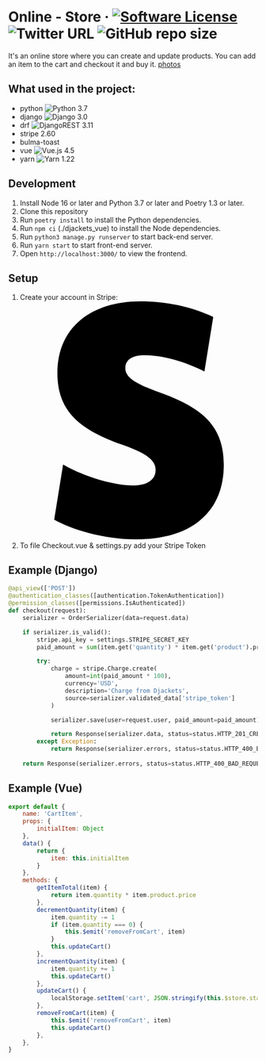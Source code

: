 # Online - Store &middot; [![Software License](https://img.shields.io/badge/license-MIT-brightgreen.svg?style=flat-square)](https://github.com/David2261/DV_Business/blob/main/LICENSE.md) ![Twitter URL](https://img.shields.io/twitter/url?label=Twitter&style=social&url=https%3A%2F%2Ftwitter.com%2Fad_ge_1) ![GitHub repo size](https://img.shields.io/github/repo-size/David2261/DV_Business?style=plastic)

It's an online store where you can create and update products. You can add an item to the cart and checkout it and buy it. [photos](/.docs/img)

## What used in the project:
- python ![Python](https://img.shields.io/badge/python-3670A0?style=for-the-badge&logo=python&logoColor=ffdd54) 3.7
- django ![Django](https://img.shields.io/badge/django-%23092E20.svg?style=for-the-badge&logo=django&logoColor=white) 3.0
- drf ![DjangoREST](https://img.shields.io/badge/DJANGO-REST-ff1709?style=for-the-badge&logo=django&logoColor=white&color=ff1709&labelColor=gray) 3.11
- stripe 2.60
- bulma-toast
- vue ![Vue.js](https://img.shields.io/badge/vuejs-%2335495e.svg?style=for-the-badge&logo=vuedotjs&logoColor=%234FC08D) 4.5
- yarn ![Yarn](https://img.shields.io/badge/yarn-%232C8EBB.svg?style=for-the-badge&logo=yarn&logoColor=white) 1.22

## Development
1. Install Node 16 or later and Python 3.7 or later and Poetry 1.3 or later.
2. Clone this repository
3. Run `poetry install` to install the Python dependencies.
4. Run `npm ci` (./djackets_vue) to install the Node dependencies.
5. Run `python3 manage.py runserver` to start back-end server.
6. Run `yarn start` to start front-end server.
7. Open `http://localhost:3000/` to view the frontend.

## Setup
1. Create your account in Stripe: <a href="https://dashboard.stripe.com/"><svg role="img" viewBox="0 0 24 24" xmlns="http://www.w3.org/2000/svg">Stripe<path d="M13.976 9.15c-2.172-.806-3.356-1.426-3.356-2.409 0-.831.683-1.305 1.901-1.305 2.227 0 4.515.858 6.09 1.631l.89-5.494C18.252.975 15.697 0 12.165 0 9.667 0 7.589.654 6.104 1.872 4.56 3.147 3.757 4.992 3.757 7.218c0 4.039 2.467 5.76 6.476 7.219 2.585.92 3.445 1.574 3.445 2.583 0 .98-.84 1.545-2.354 1.545-1.875 0-4.965-.921-6.99-2.109l-.9 5.555C5.175 22.99 8.385 24 11.714 24c2.641 0 4.843-.624 6.328-1.813 1.664-1.305 2.525-3.236 2.525-5.732 0-4.128-2.524-5.851-6.594-7.305h.003z"/></svg></a>
2. To file Checkout.vue & settings.py add your Stripe Token

## Example (Django)
```python
@api_view(['POST'])
@authentication_classes([authentication.TokenAuthentication])
@permission_classes([permissions.IsAuthenticated])
def checkout(request):
    serializer = OrderSerializer(data=request.data)

    if serializer.is_valid():
        stripe.api_key = settings.STRIPE_SECRET_KEY
        paid_amount = sum(item.get('quantity') * item.get('product').price for item in serializer.validated_data['items'])

        try:
            charge = stripe.Charge.create(
                amount=int(paid_amount * 100),
                currency='USD',
                description='Charge from Djackets',
                source=serializer.validated_data['stripe_token']
            )

            serializer.save(user=request.user, paid_amount=paid_amount)

            return Response(serializer.data, status=status.HTTP_201_CREATED)
        except Exception:
            return Response(serializer.errors, status=status.HTTP_400_BAD_REQUEST)
    
    return Response(serializer.errors, status=status.HTTP_400_BAD_REQUEST)
```

## Example (Vue)
```jsx
export default {
    name: 'CartItem',
    props: {
        initialItem: Object
    },
    data() {
        return {
            item: this.initialItem
        }
    },
    methods: {
        getItemTotal(item) {
            return item.quantity * item.product.price
        },
        decrementQuantity(item) {
            item.quantity -= 1
            if (item.quantity === 0) {
                this.$emit('removeFromCart', item)
            }
            this.updateCart()
        },
        incrementQuantity(item) {
            item.quantity += 1
            this.updateCart()
        },
        updateCart() {
            localStorage.setItem('cart', JSON.stringify(this.$store.state.cart))
        },
        removeFromCart(item) {
            this.$emit('removeFromCart', item)
            this.updateCart()
        },
    },
}
```